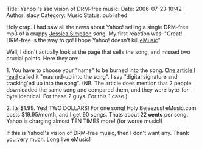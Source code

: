 Title: Yahoo!'s sad vision of DRM-free music.
Date: 2006-07-23 10:42
Author: slacy
Category: Music
Status: published

Holy crap. I had saw all the news about Yahoo! selling a single DRM-free
mp3 of a crappy [Jessica Simpson](http://music.yahoo.com/jessicaforyou/)
song. My first reaction was: "Great! DRM-free is the way to go! I hope
Yahoo! doesn't kill [eMusic](http://emusic.com)"

Well, I didn't actually look at the page that sells the song, and missed
two crucial points. Here they are:

1\. You have to choose your "name" to be burned into the song. [One
article I read](http://blogs.zdnet.com/BTL/?p=3360) called it "mashed-up
into the song". I say "digital signature and tracking'ed up into the
song". (NB: The article does mention that 2 people downloaded the same
song and compared them, and they were byte-for-byte identical. For these
2 guys. For this 1 case.)

2\. Its \$1.99. Yes! TWO DOLLARS! For one song! Holy Bejeezus! eMusic.com
costs \$19.95/month, and I get 90 songs. Thats about 22 **cents** per
song. Yahoo is charging almost TEN TIMES more! (for worse music!)

If this is Yahoo!'s vision of DRM-free music, then I don't want any.
Thank you very much. Long live eMusic!
